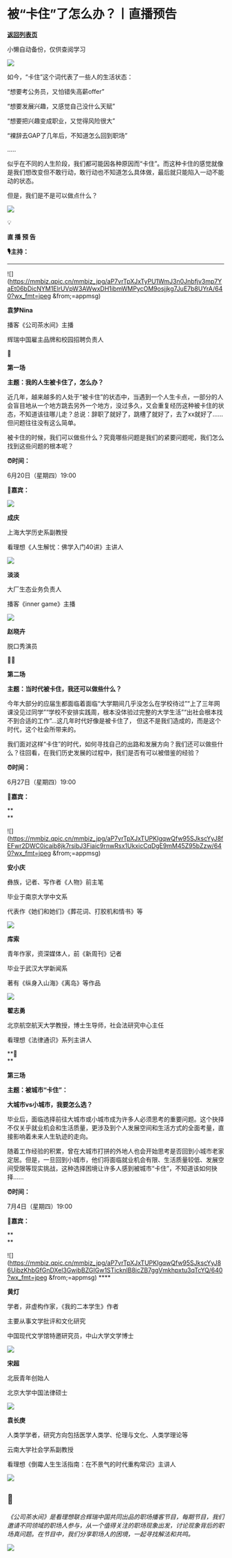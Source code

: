 # 被“卡住”了怎么办？丨直播预告

[**返回列表页**](/gzh/看理想)

小懒自动备份，仅供查阅学习

![](https://mmbiz.qpic.cn/mmbiz_png/aP7vrTpXJxRA0ViaNRqia18YGj5LgX4VSibTFXfBlkXZakYUA8yBkEQYYmpmDmxH0IZyeY4oUcOiabiaj1PywxF6StQ/640?wx_fmt=png)

  
如今，“卡住”这个词代表了一些人的生活状态：  

“想要考公务员，又怕错失高薪offer”

“想要发展兴趣，又感觉自己没什么天赋”

“想要把兴趣变成职业，又觉得风险很大”

“裸辞去GAP了几年后，不知道怎么回到职场”

.....

  

似乎在不同的人生阶段，我们都可能因各种原因而“卡住”。而这种卡住的感觉就像是我们想改变但不敢行动，敢行动也不知道怎么具体做，最后就只能陷入一动不能动的状态。

  

但是，我们是不是可以做点什么？

![](https://mmbiz.qpic.cn/mmbiz_png/aP7vrTpXJxRA0ViaNRqia18YGj5LgX4VSibCtkY28xLiaOEanibJrx7E0bWiaH8tRc0WkaCZ35VoiabPsr0urCBdAzT9Q/640?wx_fmt=png)  

💡

 **直 播 预 告**

  

 **🎙️主持：**

 ****  
  
  
![](https://mmbiz.qpic.cn/mmbiz_jpg/aP7vrTpXJxTyPU1WmJ3n0Jnbfjv3mp7YaEt06bDicNYM1ElrUVpW3AWwxDH1ibmWMPycOM9osjjkg7JuE7b8UYrA/640?wx_fmt=jpeg
&from;=appmsg)

 **袁梦Nina**

播客《公司茶水间》主播

辉瑞中国雇主品牌和校园招聘负责人

  

 **🧩**

 **第一场**

 **主题：我的人生被卡住了，怎么办？**

  

近几年，越来越多的人处于“被卡住”的状态中，当遇到一个人生卡点，一部分的人会盲目地从一个地方跳去另外一个地方，没过多久，又会重复经历这种被卡住的状态，不知道该往哪儿走？总说：辞职了就好了，跳槽了就好了，去了xx就好了......但问题往往没有这么简单。

  

被卡住的时候，我们可以做些什么？究竟哪些问题是我们的紧要问题呢，我们怎么找到这些问题的根本呢？

  

 **⏰时间：**

6月20日（星期四）19:00

  

  

  

 **📖嘉宾：**

  

![](https://mmbiz.qpic.cn/mmbiz_jpg/aP7vrTpXJxTUPKIgqwQfw95SJkscYyJ8Wh9XxV89ekFwicOuJMUuV9Ap6JgfAzKcsSmpD4LHNkicVLnWkbIhJmDw/640?wx_fmt=jpeg&from;=appmsg)

 **成庆**

上海大学历史系副教授

看理想《人生解忧：佛学入门40讲》主讲人

  

![](https://mmbiz.qpic.cn/mmbiz_jpg/aP7vrTpXJxTUPKIgqwQfw95SJkscYyJ8xRkicQia5KFEZvSsxZzibEBnDicIrI2jMiaFG2Rep76GaAyKx3PiaxPDeSDQ/640?wx_fmt=jpeg&from;=appmsg)

 **淡淡**

大厂生态业务负责人

播客《inner game》主播

  

![](https://mmbiz.qpic.cn/mmbiz_jpg/aP7vrTpXJxTUPKIgqwQfw95SJkscYyJ8tAShljf4NSmhpXz12KgYcdvBMhoKFB1GxoQiaYKfcyE5icjNTcjR1Mkg/640?wx_fmt=jpeg&from;=appmsg)

 **赵晓卉**

脱口秀演员

  

🚶‍♀️  

 **第二场**

 **主题：当时代被卡住，我还可以做些什么？**

  

今年大部分的应届生都面临着面临“大学期间几乎没怎么在学校待过”“上了三年网课没见过同学”“学校不安排实践周，根本没体验过完整的大学生活”“出社会根本找不到合适的工作”...这几年时代好像是被卡住了，
但这不是我们造成的，而是这个时代，这个社会所带来的。

  

我们面对这样“卡住”的时代，如何寻找自己的出路和发展方向？我们还可以做些什么？往回看，在我们历史发展的过程中，我们是否有可以被借鉴的经验？

  

 **⏰时间：**

6月27日（星期四）19:00

  

 **📖嘉宾：**

 **  
**

![](https://mmbiz.qpic.cn/mmbiz_jpg/aP7vrTpXJxTUPKIgqwQfw95SJkscYyJ8fEFwr2DWC0icaib8jk7rsibJ3Fiaic9rnwRsx1UkxicCqDgE9mM45Z95bZzw/640?wx_fmt=jpeg
&from;=appmsg)

 **安小庆**

彝族，记者、写作者《人物》前主笔

毕业于南京大学中文系

代表作《她们和她们》《葬花词、打胶机和情书》等

  

![](https://mmbiz.qpic.cn/mmbiz_jpg/aP7vrTpXJxTUPKIgqwQfw95SJkscYyJ8ibjNQ9m1wulWzrJicp4rc1d8VTORbffP9UbqY7K66Y6CqviaBUdPrEJlg/640?wx_fmt=jpeg&from;=appmsg)

 **库索**

青年作家，资深媒体人，前《新周刊》记者

毕业于武汉大学新闻系

著有《纵身入山海》《离岛》等作品  

  

![](https://mmbiz.qpic.cn/mmbiz_jpg/aP7vrTpXJxTUPKIgqwQfw95SJkscYyJ8dLJepC7NWicYCSaUuVevnPgZIuX1aTqR7VliaSn434Dp4lbDrAwCjv8Q/640?wx_fmt=jpeg&from;=appmsg)

 **翟志勇**

北京航空航天大学教授，博士生导师，社会法研究中心主任

看理想《法律通识》系列主讲人

  

 **🌆  
**

 **第三场**

 **主题：被城市“卡住”：**

 **大城市vs小城市，我要怎么选？**

  

毕业后，面临选择前往大城市或小城市成为许多人必须思考的重要问题。这个抉择不仅关乎就业机会和生活质量，更涉及到个人发展空间和生活方式的全面考量，直接影响着未来人生轨迹的走向。

  

随着工作经验的积累，曾在大城市打拼的外地人也会开始思考是否回到小城市老家定居。但是，一旦回到小城市，他们将面临就业机会有限、生活质量较低、发展空间受限等现实挑战，这种选择困境让许多人感到被城市“卡住”，不知道该如何抉择......

  

 **⏰时间：**

7月4日（星期四）19:00

  

  

 **📖嘉宾：**

 **  
**

![](https://mmbiz.qpic.cn/mmbiz_jpg/aP7vrTpXJxTUPKIgqwQfw95SJkscYyJ86UibzKhbGfGnDXel3GwibBZGIGw1STicknlB8icZB7ggVmkhpxtu3qTcYQ/640?wx_fmt=jpeg
&from;=appmsg) ****

 **黄灯**

学者，非虚构作家，《我的二本学生》作者

主要从事文学批评和文化研究

中国现代文学馆特邀研究员，中山大学文学博士

  

![](https://mmbiz.qpic.cn/mmbiz_jpg/aP7vrTpXJxTUPKIgqwQfw95SJkscYyJ8iatgTbLXxpKnqicKa5QQricxA6aLhRxfTS36XmaHXacCAibvshxuRxvsQg/640?wx_fmt=jpeg&from;=appmsg)

 **宋超**

北辰青年创始人

北京大学中国法律硕士

  

![](https://mmbiz.qpic.cn/mmbiz_jpg/aP7vrTpXJxTUPKIgqwQfw95SJkscYyJ8ytNRTicOIG1LbkTicj3RgN7bdaxcH07NzgiaVmDzfMk79hPqOCEohpq6Q/640?wx_fmt=jpeg&from;=appmsg)

 **袁长庚**

人类学学者，研究方向包括医学人类学、伦理与文化、人类学理论等

云南大学社会学系副教授

看理想《倒霉人生生活指南：在不景气的时代重构常识》主讲人

  

![](https://mmbiz.qpic.cn/mmbiz_png/aP7vrTpXJxRA0ViaNRqia18YGj5LgX4VSibCtkY28xLiaOEanibJrx7E0bWiaH8tRc0WkaCZ35VoiabPsr0urCBdAzT9Q/640?wx_fmt=png)  

## 🍵
_《公司茶水间》是看理想联合辉瑞中国共同出品的职场播客节目，每期节目，我们邀请不同领域的职场人参与，从一个值得关注的职场现象出发，讨论现象背后的职场真问题。在节目中，我们分享职场人的困境，一起寻找解法和共鸣。_

  
![](https://mmbiz.qpic.cn/mmbiz_jpg/aP7vrTpXJxSP1mrfvudtv25jdYcaQAiaUFNrKxPkC3AYwJFbVplg3KFyRkpVvfWibgQiaml2hxB4LuZG7BiaT9ysaw/640?wx_fmt=jpeg&from;=appmsg)

